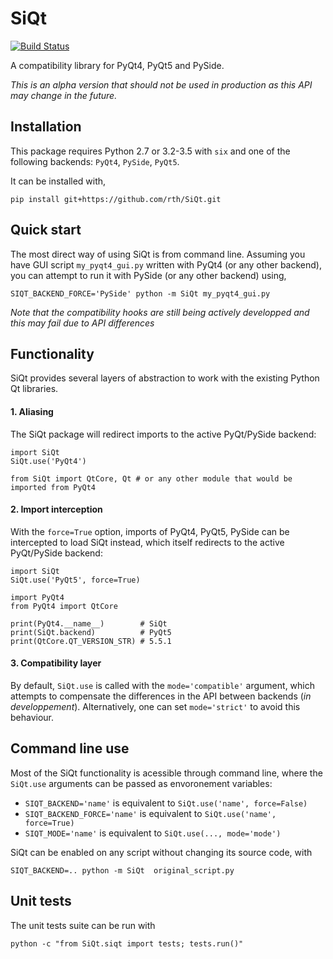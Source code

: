 # SiQt

[![Build Status](https://travis-ci.org/rth/SiQt.svg?branch=master)](https://travis-ci.org/rth/SiQt)


A compatibility library for PyQt4, PyQt5 and PySide.

*This is an alpha version that should not be used in production as this API may change in the future.*


## Installation

 This package requires Python 2.7 or 3.2-3.5 with `six` and one of the following backends: `PyQt4`, `PySide`, `PyQt5`.

 It can be installed with, 
    
    pip install git+https://github.com/rth/SiQt.git

## Quick start
 
 The most direct way of using SiQt is from command line. Assuming you have GUI script `my_pyqt4_gui.py` written with PyQt4 (or any other backend), you can attempt to run it with PySide (or any other backend) using,

    SIQT_BACKEND_FORCE='PySide' python -m SiQt my_pyqt4_gui.py

*Note that the compatibility hooks are still being actively developped and this may fail due to API differences* 

## Functionality

 SiQt provides several layers of abstraction to work with the existing Python Qt libraries.


#### 1. Aliasing
 
 The SiQt package will redirect imports to the active PyQt/PySide backend:

    import SiQt
    SiQt.use('PyQt4') 

    from SiQt import QtCore, Qt # or any other module that would be imported from PyQt4

#### 2. Import interception

 With the `force=True` option, imports of PyQt4, PyQt5, PySide can be intercepted to load SiQt instead, which itself
redirects to the active PyQt/PySide backend:
  

    import SiQt
    SiQt.use('PyQt5', force=True)

    import PyQt4
    from PyQt4 import QtCore

    print(PyQt4.__name__)        # SiQt
    print(SiQt.backend)          # PyQt5
    print(QtCore.QT_VERSION_STR) # 5.5.1


#### 3. Compatibility layer

 By default, `SiQt.use` is called with the `mode='compatible'` argument, which attempts to compensate the differences in the API
 between backends (*in developpement*). Alternatively, one can set `mode='strict'` to avoid this behaviour.

## Command line use
 
 Most of the SiQt functionality is acessible through command line, where the `SiQt.use` arguments can be passed as envoronement variables:

   - `SIQT_BACKEND='name'` is equivalent to `SiQt.use('name', force=False)`
   - `SIQT_BACKEND_FORCE='name'` is equivalent to `SiQt.use('name', force=True)`
   - `SIQT_MODE='name'` is equivalent to `SiQt.use(..., mode='mode')`


SiQt can be enabled on any script without changing its source code, with

    SIQT_BACKEND=.. python -m SiQt  original_script.py

## Unit tests

 The unit tests suite can be run with
 
    python -c "from SiQt.siqt import tests; tests.run()"
